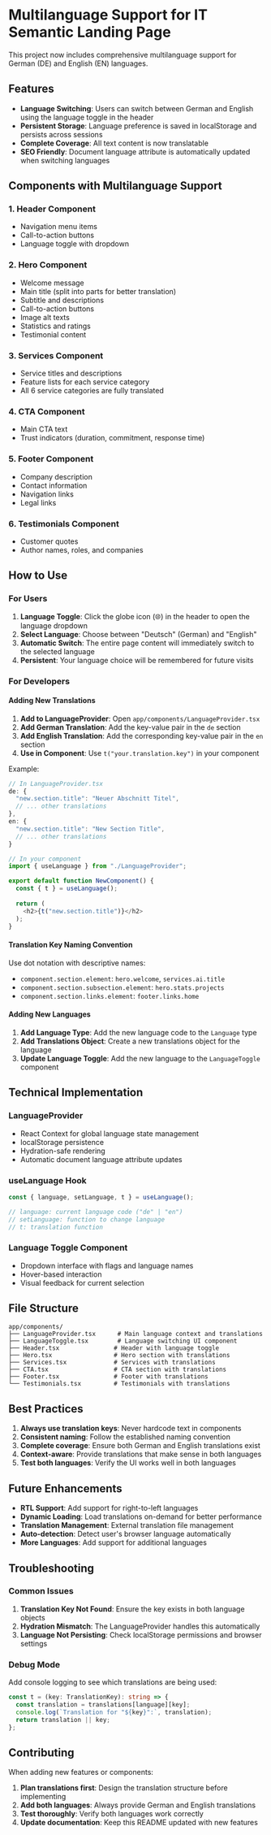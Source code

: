 # Multilanguage Support for IT Semantic Landing Page

This project now includes comprehensive multilanguage support for German (DE) and English (EN) languages.

## Features

- **Language Switching**: Users can switch between German and English using the language toggle in the header
- **Persistent Storage**: Language preference is saved in localStorage and persists across sessions
- **Complete Coverage**: All text content is now translatable
- **SEO Friendly**: Document language attribute is automatically updated when switching languages

## Components with Multilanguage Support

### 1. Header Component
- Navigation menu items
- Call-to-action buttons
- Language toggle with dropdown

### 2. Hero Component
- Welcome message
- Main title (split into parts for better translation)
- Subtitle and descriptions
- Call-to-action buttons
- Image alt texts
- Statistics and ratings
- Testimonial content

### 3. Services Component
- Service titles and descriptions
- Feature lists for each service category
- All 6 service categories are fully translated

### 4. CTA Component
- Main CTA text
- Trust indicators (duration, commitment, response time)

### 5. Footer Component
- Company description
- Contact information
- Navigation links
- Legal links

### 6. Testimonials Component
- Customer quotes
- Author names, roles, and companies

## How to Use

### For Users
1. **Language Toggle**: Click the globe icon (🌐) in the header to open the language dropdown
2. **Select Language**: Choose between "Deutsch" (German) and "English"
3. **Automatic Switch**: The entire page content will immediately switch to the selected language
4. **Persistent**: Your language choice will be remembered for future visits

### For Developers

#### Adding New Translations
1. **Add to LanguageProvider**: Open `app/components/LanguageProvider.tsx`
2. **Add German Translation**: Add the key-value pair in the `de` section
3. **Add English Translation**: Add the corresponding key-value pair in the `en` section
4. **Use in Component**: Use `t("your.translation.key")` in your component

Example:
```typescript
// In LanguageProvider.tsx
de: {
  "new.section.title": "Neuer Abschnitt Titel",
  // ... other translations
},
en: {
  "new.section.title": "New Section Title",
  // ... other translations
}

// In your component
import { useLanguage } from "./LanguageProvider";

export default function NewComponent() {
  const { t } = useLanguage();
  
  return (
    <h2>{t("new.section.title")}</h2>
  );
}
```

#### Translation Key Naming Convention
Use dot notation with descriptive names:
- `component.section.element`: `hero.welcome`, `services.ai.title`
- `component.section.subsection.element`: `hero.stats.projects`
- `component.section.links.element`: `footer.links.home`

#### Adding New Languages
1. **Add Language Type**: Add the new language code to the `Language` type
2. **Add Translations Object**: Create a new translations object for the language
3. **Update Language Toggle**: Add the new language to the `LanguageToggle` component

## Technical Implementation

### LanguageProvider
- React Context for global language state management
- localStorage persistence
- Hydration-safe rendering
- Automatic document language attribute updates

### useLanguage Hook
```typescript
const { language, setLanguage, t } = useLanguage();

// language: current language code ("de" | "en")
// setLanguage: function to change language
// t: translation function
```

### Language Toggle Component
- Dropdown interface with flags and language names
- Hover-based interaction
- Visual feedback for current selection

## File Structure
```
app/components/
├── LanguageProvider.tsx      # Main language context and translations
├── LanguageToggle.tsx        # Language switching UI component
├── Header.tsx               # Header with language toggle
├── Hero.tsx                 # Hero section with translations
├── Services.tsx             # Services with translations
├── CTA.tsx                  # CTA section with translations
├── Footer.tsx               # Footer with translations
└── Testimonials.tsx         # Testimonials with translations
```

## Best Practices

1. **Always use translation keys**: Never hardcode text in components
2. **Consistent naming**: Follow the established naming convention
3. **Complete coverage**: Ensure both German and English translations exist
4. **Context-aware**: Provide translations that make sense in both languages
5. **Test both languages**: Verify the UI works well in both languages

## Future Enhancements

- **RTL Support**: Add support for right-to-left languages
- **Dynamic Loading**: Load translations on-demand for better performance
- **Translation Management**: External translation file management
- **Auto-detection**: Detect user's browser language automatically
- **More Languages**: Add support for additional languages

## Troubleshooting

### Common Issues
1. **Translation Key Not Found**: Ensure the key exists in both language objects
2. **Hydration Mismatch**: The LanguageProvider handles this automatically
3. **Language Not Persisting**: Check localStorage permissions and browser settings

### Debug Mode
Add console logging to see which translations are being used:
```typescript
const t = (key: TranslationKey): string => {
  const translation = translations[language][key];
  console.log(`Translation for "${key}":`, translation);
  return translation || key;
};
```

## Contributing

When adding new features or components:
1. **Plan translations first**: Design the translation structure before implementing
2. **Add both languages**: Always provide German and English translations
3. **Test thoroughly**: Verify both languages work correctly
4. **Update documentation**: Keep this README updated with new features
